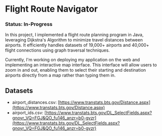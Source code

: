# Flight Route Navigator

### Status: In-Progress

In this project, I implemented a flight route planning program in Java, leveraging Dijkstra's Algorithm to minimize travel distances between airports. It efficiently handles datasets of 19,000+ airports and 40,000+ flight connections using graph traversal techniques. 

Currently, I'm working on deploying my application on the web and implementing an interactive map interface. This interface will allow users to zoom in and out, enabling them to select their starting and destination airports directly from a map rather than typing them in.

## Datasets
- airport_distances.csv: [https://www.transtats.bts.gov/Distance.aspx](https://www.transtats.bts.gov/Distance.aspx)
- airport_ids.csv: [https://www.transtats.bts.gov/DL_SelectFields.aspx?gnoyr_VQ=FGJ&QO_fu146_anzr=b0-gvzr](https://www.transtats.bts.gov/DL_SelectFields.aspx?gnoyr_VQ=FGJ&QO_fu146_anzr=b0-gvzr)
